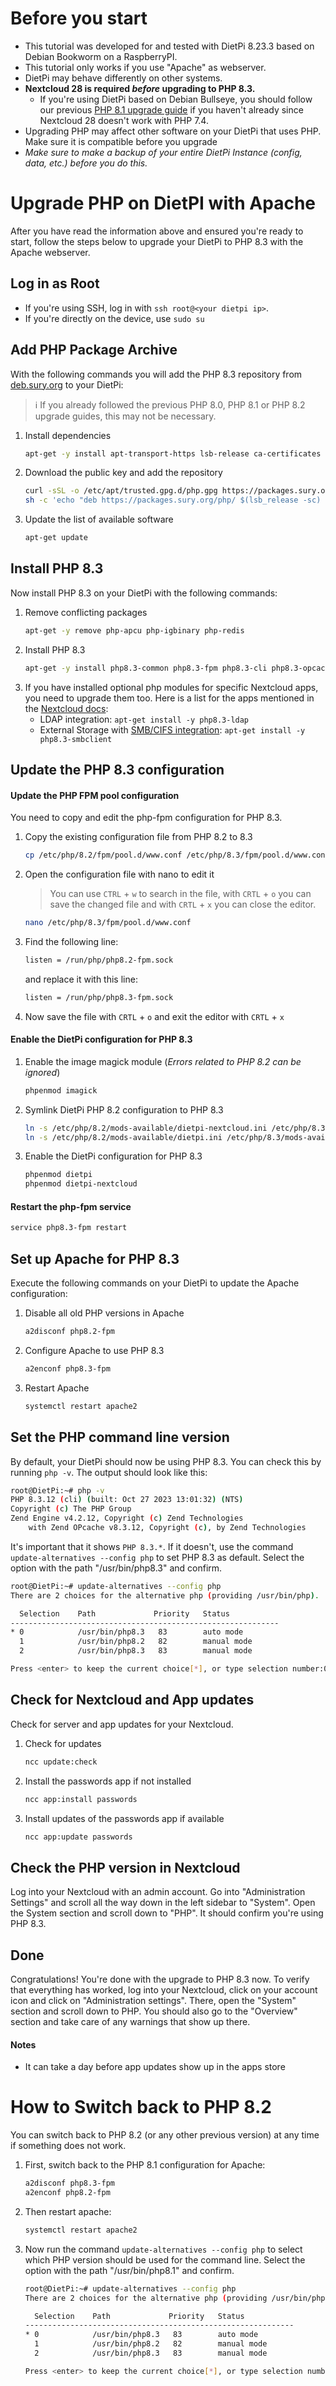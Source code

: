 # Before you start
- This tutorial was developed for and tested with DietPi 8.23.3 based on Debian Bookworm on a RaspberryPI.
- This tutorial only works if you use "Apache" as webserver.
- DietPi may behave differently on other systems.
- **Nextcloud 28 is required _before_ upgrading to PHP 8.3.**
    - If you're using DietPi based on Debian Bullseye, you should follow our previous [PHP 8.1 upgrade guide](./Upgrade-to-PHP-8.1-with-Apache) if you haven't already since Nextcloud 28 doesn't work with PHP 7.4.
- Upgrading PHP may affect other software on your DietPi that uses PHP. Make sure it is compatible before you upgrade
- _Make sure to make a backup of your entire DietPi Instance (config, data, etc.) before you do this._



# Upgrade PHP on DietPI with Apache
After you have read the information above and ensured you're ready to start, follow the steps below to upgrade your DietPi to PHP 8.3 with the Apache webserver.



## Log in as Root
- If you're using SSH, log in with `ssh root@<your dietpi ip>`.
- If you're directly on the device, use `sudo su`



## Add PHP Package Archive
With the following commands you will add the PHP 8.3 repository from [deb.sury.org](https://deb.sury.org/#php-packages) to your DietPi:

> ℹ If you already followed the previous PHP 8.0, PHP 8.1 or PHP 8.2 upgrade guides, this may not be necessary.

1. Install dependencies
    ```bash
    apt-get -y install apt-transport-https lsb-release ca-certificates curl
    ```
2. Download the public key and add the repository
    ```bash
    curl -sSL -o /etc/apt/trusted.gpg.d/php.gpg https://packages.sury.org/php/apt.gpg
    sh -c 'echo "deb https://packages.sury.org/php/ $(lsb_release -sc) main" > /etc/apt/sources.list.d/php.list'
    ```
3. Update the list of available software
    ```bash
    apt-get update
    ```



## Install PHP 8.3
Now install PHP 8.3 on your DietPi with the following commands:

1. Remove conflicting packages
    ```bash
    apt-get -y remove php-apcu php-igbinary php-redis
    ```
2. Install PHP 8.3
    ```bash
    apt-get -y install php8.3-common php8.3-fpm php8.3-cli php8.3-opcache php8.3-apcu php8.3-mysql php8.3-xml php8.3-zip php8.3-mbstring php8.3-gd php8.3-curl php8.3-redis php8.3-intl php8.3-bcmath php8.3-gmp php8.3-bz2 php8.3-imagick php8.3-igbinary php8.3-readline php8.3-phpdbg libmagickwand-dev imagemagick
    ```
3. If you have installed optional php modules for specific Nextcloud apps, you need to upgrade them too.
    Here is a list for the apps mentioned in the [Nextcloud docs](https://docs.nextcloud.com/server/latest/admin_manual/installation/source_installation.html):
   - LDAP integration: `apt-get install -y php8.3-ldap`
   - External Storage with [SMB/CIFS integration](https://docs.nextcloud.com/server/latest/admin_manual/configuration_files/external_storage/smb.html): `apt-get install -y php8.3-smbclient`



## Update the PHP 8.3 configuration
#### Update the PHP FPM pool configuration
You need to copy and edit the php-fpm configuration for PHP 8.3.

1. Copy the existing configuration file from PHP 8.2 to 8.3
    ```bash
    cp /etc/php/8.2/fpm/pool.d/www.conf /etc/php/8.3/fpm/pool.d/www.conf
    ```
2. Open the configuration file with nano to edit it
   > You can use `CTRL` + `w` to search in the file, with `CRTL` + `o` you can save the changed file and with `CRTL` + `x` you can close the editor.
    ```bash
    nano /etc/php/8.3/fpm/pool.d/www.conf
    ```
3. Find the following line:
    ```bash
    listen = /run/php/php8.2-fpm.sock
    ```
   and replace it with this line:
    ```bash
    listen = /run/php/php8.3-fpm.sock
    ```
4. Now save the file with `CRTL` + `o` and exit the editor with `CRTL` + `x`

#### Enable the DietPi configuration for PHP 8.3
1. Enable the image magick module (_Errors related to PHP 8.2 can be ignored_)
    ```bash
    phpenmod imagick
    ```
2. Symlink DietPi PHP 8.2 configuration to PHP 8.3
    ```bash
    ln -s /etc/php/8.2/mods-available/dietpi-nextcloud.ini /etc/php/8.3/mods-available/dietpi-nextcloud.ini
    ln -s /etc/php/8.2/mods-available/dietpi.ini /etc/php/8.3/mods-available/dietpi.ini
    ```
3. Enable the DietPi configuration for PHP 8.3
    ```bash
    phpenmod dietpi
    phpenmod dietpi-nextcloud
    ```

#### Restart the php-fpm service
```bash
service php8.3-fpm restart
```



## Set up Apache for PHP 8.3
Execute the following commands on your DietPi to update the Apache configuration:

1. Disable all old PHP versions in Apache
    ```bash
    a2disconf php8.2-fpm
    ```
2. Configure Apache to use PHP 8.3
    ```bash
    a2enconf php8.3-fpm
    ```
3. Restart Apache
    ```bash
    systemctl restart apache2
    ```



## Set the PHP command line version
By default, your DietPi should now be using PHP 8.3.
You can check this by running `php -v`. The output should look like this:
```bash
root@DietPi:~# php -v
PHP 8.3.12 (cli) (built: Oct 27 2023 13:01:32) (NTS)
Copyright (c) The PHP Group
Zend Engine v4.2.12, Copyright (c) Zend Technologies
    with Zend OPcache v8.3.12, Copyright (c), by Zend Technologies
```

It's important that it shows `PHP 8.3.*`.
If it doesn't, use the command `update-alternatives --config php` to set PHP 8.3 as default.
Select the option with the path "/usr/bin/php8.3" and confirm.
```bash
root@DietPi:~# update-alternatives --config php
There are 2 choices for the alternative php (providing /usr/bin/php).

  Selection    Path             Priority   Status
------------------------------------------------------------
* 0            /usr/bin/php8.3   83        auto mode
  1            /usr/bin/php8.2   82        manual mode
  2            /usr/bin/php8.3   83        manual mode

Press <enter> to keep the current choice[*], or type selection number:0
```



## Check for Nextcloud and App updates
Check for server and app updates for your Nextcloud.

1. Check for updates
    ```bash
    ncc update:check
    ```
2. Install the passwords app if not installed
    ```bash
    ncc app:install passwords
    ```
3. Install updates of the passwords app if available
    ```bash
    ncc app:update passwords
    ```

## Check the PHP version in Nextcloud
Log into your Nextcloud with an admin account.
Go into "Administration Settings" and scroll all the way down in the left sidebar to "System".
Open the System section and scroll down to "PHP".
It should confirm you're using PHP 8.3.



## Done
Congratulations! You're done with the upgrade to PHP 8.3 now.
To verify that everything has worked, log into your Nextcloud, click on your account icon and click on "Administration settings".
There, open the "System" section and scroll down to PHP.
You should also go to the "Overview" section and take care of any warnings that show up there.

#### Notes
- It can take a day before app updates show up in the apps store



# How to Switch back to PHP 8.2
You can switch back to PHP 8.2 (or any other previous version) at any time if something does not work.

1. First, switch back to the PHP 8.1 configuration for Apache:
    ```bash
    a2disconf php8.3-fpm
    a2enconf php8.2-fpm
    ```
2. Then restart apache:
    ```bash
    systemctl restart apache2
    ```
3. Now run the command `update-alternatives --config php` to select which PHP version should be used for the command line.
    Select the option with the path "/usr/bin/php8.1" and confirm.
    ```bash
    root@DietPi:~# update-alternatives --config php
    There are 2 choices for the alternative php (providing /usr/bin/php).
    
      Selection    Path             Priority   Status
    ------------------------------------------------------------
    * 0            /usr/bin/php8.3   83        auto mode
      1            /usr/bin/php8.2   82        manual mode
      2            /usr/bin/php8.3   83        manual mode
    
    Press <enter> to keep the current choice[*], or type selection number:1
    ```